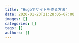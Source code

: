 ```yaml
---
title: "Hugoでサイトを作る方法"
date: 2020-01-23T21:28:05+07:00
images: []
categories: []
tags: []
authors: []
---
```

